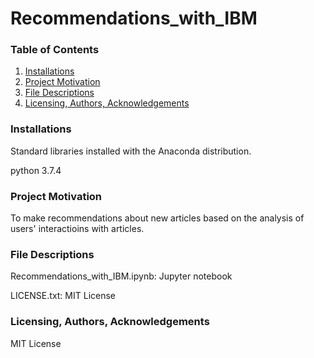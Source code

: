 # Recommendations_with_IBM

### Table of Contents
1. [Installations](#installations)
2. [Project Motivation](#project_motivation)
3. [File Descriptions](#file_descriptions)
4. [Licensing, Authors, Acknowledgements](#licensing)

### Installations<a name="installations"></a>
Standard libraries installed with the Anaconda distribution.

python 3.7.4

### Project Motivation<a name="project_motivation"></a>
To make recommendations about new articles based on the analysis of users' interactioins with articles.


### File Descriptions<a name="file_descriptions"></a>

Recommendations_with_IBM.ipynb: Jupyter notebook

LICENSE.txt: MIT License



### Licensing, Authors, Acknowledgements<a name="licensing"></a>

MIT License



